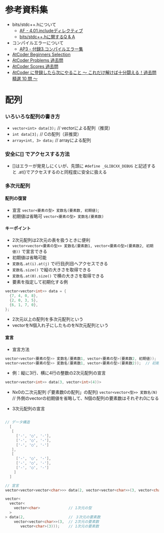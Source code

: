 # 参考資料集
- bits/stdc++.hについて
  - [AF - 4.01.includeディレクティブ](https://atcoder.jp/contests/apg4b/tasks/APG4b_af)
  - [bits/stdc++.hに関するQ & A ](https://atcoder.jp/contests/APG4b)
- コンパイルエラーについて
  - [AP3 - 付録3.コンパイルエラー集](https://atcoder.jp/contests/apg4b/tasks/APG4b_am)
- [AtCoder Beginners Selection](https://atcoder.jp/contests/abs)
- [AtCoder Problems 過去問](https://kenkoooo.com/atcoder/#/table/)
- [AtCoder Scores 過去問](http://atcoder-scores.herokuapp.com/)
- [AtCoder に登録したら次にやること ～ これだけ解けば十分闘える！過去問精選 10 問 ～](https://qiita.com/drken/items/fd4e5e3630d0f5859067#%E7%AC%AC-8-%E5%95%8F--abc-085-c---otoshidama-300-%E7%82%B9)

# 配列

### いろいろな配列の書き方
- `vector<int> data(3);` // vectorによる配列（推奨）
- `int data[3];` // Cの配列（非推奨）
- `array<int, 3> data;` // arrayによる配列

### 安全に[] でアクセスする方法
- []はエラーが発見しにくいが、先頭に `#define _GLIBCXX_DEBUG` と記述すると .at()でアクセスするのと同程度に安全に扱える


### 多次元配列
#### 配列の復習
- 宣言 `vector<要素の型> 変数名(要素数, 初期値)`;
- 初期値は省略可 `vector<要素の型> 変数名(要素数)`
#### キーポイント
- 2次元配列は2次元の表を扱うときに便利
- `vector<vector<要素の型>> 変数名(要素数1, vector<要素の型>(要素数2, 初期値))` で宣言できる
- 初期値は省略可能
- `変数名.at(i).at(j)` でi行目j列目へアクセスできる
- `変数名.size()` で縦の大きさを取得できる
- `変数名.at(0).size()` で横の大きさを取得できる
- 要素を指定して初期化する例

```cpp
vector<vector<int>> data = {
  {7, 4, 0, 8},
  {2, 0, 3, 5},
  {6, 1, 7, 0},
};
```

- 2次元以上の配列を多次元配列という
- vectorをN個入れ子にしたものをN次元配列という

#### 宣言
- 宣言方法

```cpp
vector<vector<要素の型>> 変数名(要素数1, vector<要素の型>(要素数2, 初期値));
vector<vector<要素の型>> 変数名(要素数1, vector<要素の型>(要素数2));  // 初期値を省略
```

- 例：縦に3行、横に4行の整数の2次元配列の宣言
```cpp
vector<vector<int>> data(3, vector<int>(4))>
```

- Nx0の二次元配列 (「要素数0の配列」の配列)
`vector<vector<型>> 変数名(N)`  // 外側のvectorの初期値を省略して、N個の配列の要素数はそれぞれ0になる

- 3次元配列の宣言
```cpp

// データ構造
  [
   [
     ['-', '○', '-'],
     ['-', '○', '-'],
     ['-', '○', '-']
   ],
   [
     ['-', '○', '-'],
     ['-', '○', '-'],
     ['-', '○', '-']
    ]
  ]

// 宣言
vector<vector<vector<char>>> data(2, vector<vector<char>>(3, vector<char>(3)));
```

```cpp
vector<
  vector<
    vector<char>             // 1次元の型
  >
> data(2,                    // ３次元の要素数
    vector<vector<char>>(3,  // 2次元の要素数
       vector<char>(3)));    // 1次元の要素数

```
